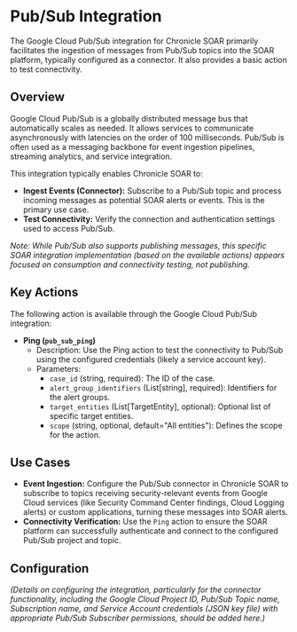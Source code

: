 # Pub/Sub Integration

The Google Cloud Pub/Sub integration for Chronicle SOAR primarily facilitates the ingestion of messages from Pub/Sub topics into the SOAR platform, typically configured as a connector. It also provides a basic action to test connectivity.

## Overview

Google Cloud Pub/Sub is a globally distributed message bus that automatically scales as needed. It allows services to communicate asynchronously with latencies on the order of 100 milliseconds. Pub/Sub is often used as a messaging backbone for event ingestion pipelines, streaming analytics, and service integration.

This integration typically enables Chronicle SOAR to:

*   **Ingest Events (Connector):** Subscribe to a Pub/Sub topic and process incoming messages as potential SOAR alerts or events. This is the primary use case.
*   **Test Connectivity:** Verify the connection and authentication settings used to access Pub/Sub.

*Note: While Pub/Sub also supports publishing messages, this specific SOAR integration implementation (based on the available actions) appears focused on consumption and connectivity testing, not publishing.*

## Key Actions

The following action is available through the Google Cloud Pub/Sub integration:

*   **Ping (`pub_sub_ping`)**
    *   Description: Use the Ping action to test the connectivity to Pub/Sub using the configured credentials (likely a service account key).
    *   Parameters:
        *   `case_id` (string, required): The ID of the case.
        *   `alert_group_identifiers` (List[string], required): Identifiers for the alert groups.
        *   `target_entities` (List[TargetEntity], optional): Optional list of specific target entities.
        *   `scope` (string, optional, default="All entities"): Defines the scope for the action.

## Use Cases

*   **Event Ingestion:** Configure the Pub/Sub connector in Chronicle SOAR to subscribe to topics receiving security-relevant events from Google Cloud services (like Security Command Center findings, Cloud Logging alerts) or custom applications, turning these messages into SOAR alerts.
*   **Connectivity Verification:** Use the `Ping` action to ensure the SOAR platform can successfully authenticate and connect to the configured Pub/Sub project and topic.

## Configuration

*(Details on configuring the integration, particularly for the connector functionality, including the Google Cloud Project ID, Pub/Sub Topic name, Subscription name, and Service Account credentials (JSON key file) with appropriate Pub/Sub Subscriber permissions, should be added here.)*
